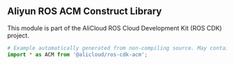 ## Aliyun ROS ACM Construct Library

This module is part of the AliCloud ROS Cloud Development Kit (ROS CDK) project.

```python
# Example automatically generated from non-compiling source. May contain errors.
import * as ACM from '@alicloud/ros-cdk-acm';
```
